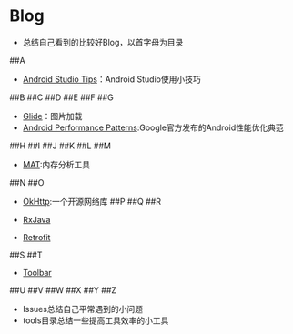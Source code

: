# Blog

* 总结自己看到的比较好Blog，以首字母为目录

##A
  * [Android Studio Tips](https://github.com/sunflower-zyb/Blog/blob/master/A%2FAndroid%20Studio%20Tips.md)：Android Studio使用小技巧
  
##B
##C
##D
##E
##F
##G
  * [Glide](https://github.com/sunflower-zyb/Blog/blob/master/G/Glide.md)：图片加载
  * [Android Performance Patterns](https://github.com/sunflower-zyb/Blog/blob/master/A/Android%20Performance%20Patterns.md):Google官方发布的Android性能优化典范
  
##H
##I
##J
##K
##L
##M
  * [MAT](https://github.com/sunflower-zyb/Blog/blob/master/M/MAT.md):内存分析工具
  
##N
##O
  * [OkHttp](https://github.com/sunflower-zyb/Blog/blob/master/O%2FOkHttp.md):一个开源网络库
##P
##Q
##R
  * [RxJava](https://github.com/sunflower-zyb/Blog/blob/master/R%2FRxjava.md)

  * [Retrofit](https://github.com/sunflower-zyb/Blog/blob/master/R%2FRetrofit.md)
  
##S
##T
  * [Toolbar](https://github.com/sunflower-zyb/Blog/blob/master/T/Toolbar.md)

##U
##V
##W
##X
##Y
##Z


* Issues总结自己平常遇到的小问题
* tools目录总结一些提高工具效率的小工具
